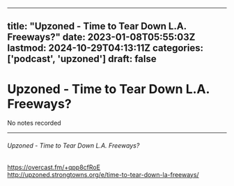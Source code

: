 
---
title: "Upzoned - Time to Tear Down L.A. Freeways?"
date: 2023-01-08T05:55:03Z
lastmod: 2024-10-29T04:13:11Z
categories: ['podcast', 'upzoned']
draft: false
---


# Upzoned - Time to Tear Down L.A. Freeways?

No notes recorded

- - -
###### Upzoned - Time to Tear Down L.A. Freeways?

https://overcast.fm/+qpp8cfRoE  
http://upzoned.strongtowns.org/e/time-to-tear-down-la-freeways/

<!-- #public #podcast #upzoned -->

<!-- {BearID:D6F2C605-0586-48B0-9E48-776F5A4FDFEC-28016-00002D98016C0698} -->
